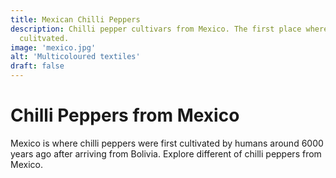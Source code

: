 ```yaml
---
title: Mexican Chilli Peppers
description: Chilli pepper cultivars from Mexico. The first place where chilli peppers were
  culitvated.
image: 'mexico.jpg'
alt: 'Multicoloured textiles'
draft: false
---
```


# Chilli Peppers from Mexico

Mexico is where chilli peppers were first cultivated by humans around 6000 years ago after arriving from Bolivia. Explore different of chilli peppers from Mexico.
